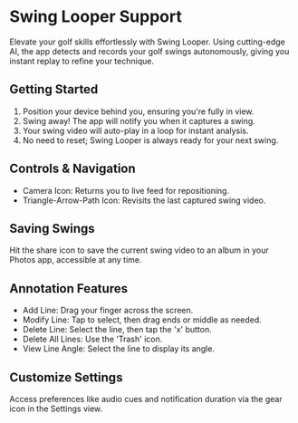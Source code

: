 # Swing Looper Support

Elevate your golf skills effortlessly with Swing Looper. Using cutting-edge AI, the app detects and records your golf swings autonomously, giving you instant replay to refine your technique.

## Getting Started

1. Position your device behind you, ensuring you're fully in view.
2. Swing away! The app will notify you when it captures a swing.
3. Your swing video will auto-play in a loop for instant analysis.
4. No need to reset; Swing Looper is always ready for your next swing.

## Controls & Navigation

- Camera Icon: Returns you to live feed for repositioning.
- Triangle-Arrow-Path Icon: Revisits the last captured swing video.

## Saving Swings

Hit the share icon to save the current swing video to an album in your Photos app, accessible at any time.

## Annotation Features

- Add Line: Drag your finger across the screen.
- Modify Line: Tap to select, then drag ends or middle as needed.
- Delete Line: Select the line, then tap the 'x' button.
- Delete All Lines: Use the 'Trash' icon.
- View Line Angle: Select the line to display its angle.
                
## Customize Settings

Access preferences like audio cues and notification duration via the gear icon in the Settings view.